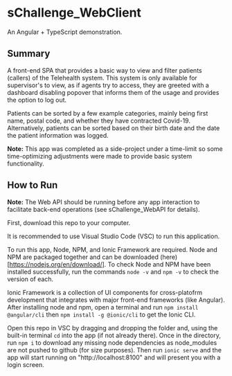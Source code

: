 # sChallenge_WebClient
An Angular + TypeScript demonstration.
## Summary
A front-end SPA that provides a basic way to view and filter patients (callers) of the Telehealth system. This system is only available for supervisor's to view, as if agents try to access, they are greeted with a dashboard disabling popover that informs them of the usage and provides the option to log out.
 
Patients can be sorted by a few example categories, mainly being first name, postal code, and whether they have contracted Covid-19. Alternatively, patients can be sorted based on their birth date and the date the patient information was logged.
 
**Note:** This app was completed as a side-project under a time-limit so some time-optimizing adjustments were made to provide basic system functionality.
## How to Run
**Note:** The Web API should be running before any app interaction to facilitate back-end operations (see sChallenge_WebAPI for details).

First, download this repo to your computer.

It is recommended to use Visual Studio Code (VSC) to run this application.

To run this app, Node, NPM, and Ionic Framework are required. Node and NPM are packaged together and can be downloaded (here)[https://nodejs.org/en/download/]. To check Node and NPM have been installed successfully, run the commands `node -v` and `npm -v` to check the version of each.

Ionic Framework is a collection of UI components for cross-platofrm development that integrates with major front-end frameworks (like Angular). After installing node and npm, open a terminal and run `npm install @angular/cli` then `npm install -g @ionic/cli` to get the Ionic CLI. 

Open this repo in VSC by dragging and dropping the folder and, using the built-in terminal `cd` into the app (if not already there). Once in the directory, run `npm i` to download any missing node dependencies as node_modules are not pushed to github (for size purposes). Then run `ionic serve` and the app will start running on "http://localhost:8100" and will present you with a login screen. 
